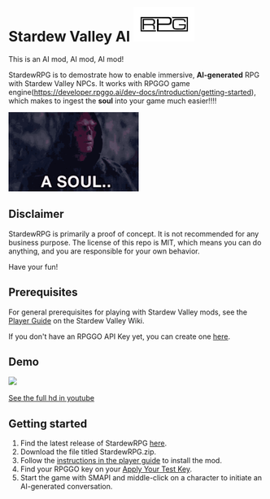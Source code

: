 # **Stardew Valley AI** ![icon](.img/icon2.png)

This is an AI mod, AI mod, AI mod!

StardewRPG is to demostrate how to enable immersive, **AI-generated** RPG with Stardew Valley NPCs. It works with RPGGO game engine(https://developer.rpggo.ai/dev-docs/introduction/getting-started), which makes to ingest the **soul** into your game much easier!!!!

<img src=".img/a-soul-for-a-soul.gif" width="256">

## Disclaimer
StardewRPG is primarily a proof of concept. It is not recommended for any business purpose. The license of this repo is MIT, which means you can do anything, and you are responsible for your own behavior.

Have your fun!


## Prerequisites
For general prerequisites for playing with Stardew Valley mods, see the [Player Guide](https://stardewvalleywiki.com/Modding:Player_Guide/Getting_Started) on the Stardew Valley Wiki.

If you don't have an RPGGO API Key yet, you can create one [here](https://developer.rpggo.ai/dev-docs/support/apply-your-test-key).


## Demo

<img src=".img/Screenshot.png" width="720">

[See the full hd in youtube](https://youtu.be/NrFu7ospMIs)



## Getting started
1. Find the latest release of StardewRPG [here](https://github.com/codingtmd/stardewvalley-ai-mod/releases).
1. Download the file titled StardewRPG.zip.
1. Follow the [instructions in the player guide](./instruction%20to%20install%20the%20mod.md) to install the mod.
1. Find your RPGGO key on your [Apply Your Test Key](https://developer.rpggo.ai/dev-docs/support/apply-your-test-key).
1. Start the game with SMAPI and middle-click on a character to initiate an AI-generated conversation.




